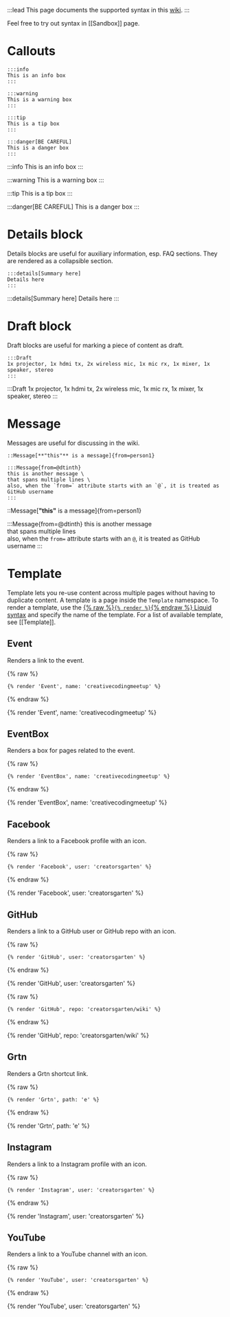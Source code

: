 :::lead
This page documents the supported syntax in this [wiki](/wiki).
:::

Feel free to try out syntax in [[Sandbox]] page.

# Callouts

```
:::info
This is an info box
:::

:::warning
This is a warning box
:::

:::tip
This is a tip box
:::

:::danger[BE CAREFUL]
This is a danger box
:::
```

:::info
This is an info box
:::

:::warning
This is a warning box
:::

:::tip
This is a tip box
:::

:::danger[BE CAREFUL]
This is a danger box
:::

# Details block

Details blocks are useful for auxiliary information, esp. FAQ sections. They are rendered as a collapsible section.

```
:::details[Summary here]
Details here
:::
```

:::details[Summary here]
Details here
:::

# Draft block

Draft blocks are useful for marking a piece of content as draft.

```
:::Draft
1x projector, 1x hdmi tx, 2x wireless mic, 1x mic rx, 1x mixer, 1x speaker, stereo
:::
```

:::Draft
1x projector, 1x hdmi tx, 2x wireless mic, 1x mic rx, 1x mixer, 1x speaker, stereo
:::

# Message

Messages are useful for discussing in the wiki.

```
::Message[**"this"** is a message]{from=person1}

:::Message{from=@dtinth}
this is another message \
that spans multiple lines \
also, when the `from=` attribute starts with an `@`, it is treated as GitHub username
:::
```

::Message[**"this"** is a message]{from=person1}

:::Message{from=@dtinth}
this is another message \
that spans multiple lines \
also, when the `from=` attribute starts with an `@`, it is treated as GitHub username
:::

# Template

Template lets you re-use content across multiple pages without having to duplicate content.
A template is a page inside the `Template` namespace.
To render a template, use the [{% raw %}`{% render %}`{% endraw %} Liquid syntax](https://liquidjs.com/tags/render.html) and specify the name of the template.
For a list of available template, see [[Template]].

## Event

Renders a link to the event.

{% raw %}
```
{% render 'Event', name: 'creativecodingmeetup' %}
```
{% endraw %}

{% render 'Event', name: 'creativecodingmeetup' %}

## EventBox

Renders a box for pages related to the event.

{% raw %}
```
{% render 'EventBox', name: 'creativecodingmeetup' %}
```
{% endraw %}

{% render 'EventBox', name: 'creativecodingmeetup' %}

## Facebook

Renders a link to a Facebook profile with an icon.

{% raw %}
```
{% render 'Facebook', user: 'creatorsgarten' %}
```
{% endraw %}

{% render 'Facebook', user: 'creatorsgarten' %}

## GitHub

Renders a link to a GitHub user or GitHub repo with an icon.

{% raw %}
```
{% render 'GitHub', user: 'creatorsgarten' %}
```
{% endraw %}

{% render 'GitHub', user: 'creatorsgarten' %}

{% raw %}
```
{% render 'GitHub', repo: 'creatorsgarten/wiki' %}
```
{% endraw %}

{% render 'GitHub', repo: 'creatorsgarten/wiki' %}

## Grtn

Renders a Grtn shortcut link.

{% raw %}
```
{% render 'Grtn', path: 'e' %}
```
{% endraw %}

{% render 'Grtn', path: 'e' %}

## Instagram

Renders a link to a Instagram profile with an icon.

{% raw %}
```
{% render 'Instagram', user: 'creatorsgarten' %}
```
{% endraw %}

{% render 'Instagram', user: 'creatorsgarten' %}

## YouTube

Renders a link to a YouTube channel with an icon.

{% raw %}
```
{% render 'YouTube', user: 'creatorsgarten' %}
```
{% endraw %}

{% render 'YouTube', user: 'creatorsgarten' %}

